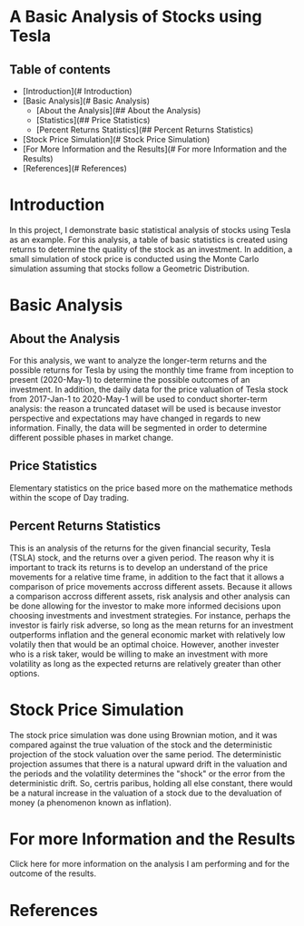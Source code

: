 # A Basic Analysis of Stocks using Tesla

## Table of contents
* [Introduction](# Introduction)
* [Basic Analysis](# Basic Analysis)
    * [About the Analysis](## About the Analysis)
    * [Statistics](## Price Statistics)
    * [Percent Returns Statistics](## Percent Returns Statistics)
* [Stock Price Simulation](# Stock Price Simulation)
* [For More Information and the Results](# For more Information and the Results)
* [References](# References)

# Introduction
In this project, I demonstrate basic statistical analysis of stocks using Tesla as an example. For this analysis, a table of basic statistics is created using returns to determine the quality of the stock as an investment. In addition, a small simulation of stock price is conducted using the Monte Carlo simulation assuming that stocks follow a Geometric Distribution.

# Basic Analysis 
## About the Analysis 
For this analysis, we want to analyze the longer-term returns and the possible returns for Tesla by using the monthly time frame from inception to present (2020-May-1) to determine the possible outcomes of an investment. In addition, the daily data for the price valuation of Tesla stock from 2017-Jan-1 to 2020-May-1 will be used to conduct shorter-term analysis: the reason a truncated dataset will be used is because investor perspective and expectations may have changed in regards to new information. Finally, the data will be segmented in order to determine different possible phases in market change. 

## Price Statistics
Elementary statistics on the price based more on the mathematice methods within the scope of Day trading. 


## Percent Returns Statistics
This is an analysis of the returns for the given financial security, Tesla (TSLA) stock, and the returns over a given period. The reason why it is important to track its returns is to develop an understand of the price movements for a relative time frame, in addition to the fact that it allows a comparison of price movements accross different assets. Because it allows a comparison accross different assets, risk analysis and other analysis can be done allowing for the investor to make more informed decisions upon choosing investments and investment strategies. For instance, perhaps the investor is fairly risk adverse, so long as the mean returns for an investment outperforms inflation and the general economic market with relatively low volatily then that would be an optimal choice. However, another invester who is a risk taker, would be willing to make an investment with more volatility as long as the expected returns are relatively greater than other options. 


# Stock Price Simulation
The stock price simulation was done using Brownian motion, and it was compared against the true valuation of the stock and the deterministic projection of the stock valuation over the same period. The deterministic projection assumes that there is a natural upward drift in the valuation and the periods and the volatility determines the "shock" or the error from the deterministic drift. So, certris paribus, holding all else constant, there would be a natural increase in the valuation of a stock due to the devaluation of money (a phenomenon known as inflation).

# For more Information and the Results
Click here for more information on the analysis I am performing and for the outcome of the results.

# References




